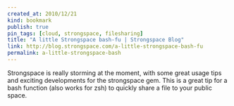 ```yaml
---
created_at: 2010/12/21
kind: bookmark
publish: true
pin_tags: [cloud, strongspace, filesharing]
title: "A little Strongspace bash-fu | Strongspace Blog"
link: http://blog.strongspace.com/a-little-strongspace-bash-fu
permalink: a-little-strongspace-bash
---
```


Strongspace is really storming at the moment, with some great usage tips and exciting developments for the strongspace gem. This is a great tip for a bash function (also works for zsh) to quickly share a file to your public space.
